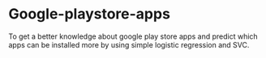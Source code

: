 # Google-playstore-apps
To get a better knowledge about google play store apps and predict which apps can be installed more by using simple logistic regression and SVC.
